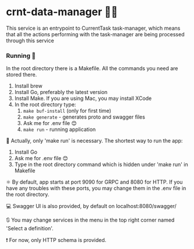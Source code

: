# crnt-data-manager :man_office_worker:

This service is an entrypoint to CurrentTask task-manager, which means that all the actions performing with the
task-manager are being processed through this service

### Running :runner:

In the root directory there is a Makefile. All the commands you need are stored there.

1) Install brew
2) Install Go, preferably the latest version
3) Install Make. If you are using Mac, you may install XCode
4) In the root directory type:
    1) `make buf-install` (only for first time)
    2) `make generate` - generates proto and swagger files
    3) Ask me for .env file :blush:
    4) `make run` - running application

:thinking: Actually, only 'make run' is necessary. The shortest way to run the app:
1) Install Go
2) Ask me for .env file :blush:
3) Type in the root directory command which is hidden under 'make run' in Makefile

:atom_symbol: By default, app starts at port 9090 for GRPC and 8080 for HTTP.
If you have any troubles with these ports, you may change them in the .env file
in the root directory.

:computer: Swagger UI is also provided, by default on localhost:8080/swagger/

:arrows_clockwise: You may change services in the menu in the top right corner named 'Select a definition'.

:exclamation: For now, only HTTP schema is provided.